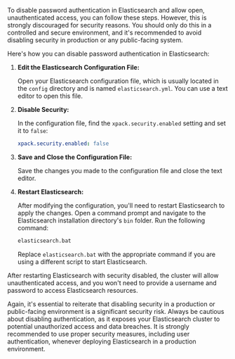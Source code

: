 To disable password authentication in Elasticsearch and allow open, unauthenticated access, you can follow these steps. However, this is strongly discouraged for security reasons. You should only do this in a controlled and secure environment, and it's recommended to avoid disabling security in production or any public-facing system.

Here's how you can disable password authentication in Elasticsearch:

1. **Edit the Elasticsearch Configuration File:**

   Open your Elasticsearch configuration file, which is usually located in the `config` directory and is named `elasticsearch.yml`. You can use a text editor to open this file.

2. **Disable Security:**

   In the configuration file, find the `xpack.security.enabled` setting and set it to `false`:

   ```yaml
   xpack.security.enabled: false
   ```

3. **Save and Close the Configuration File:**

   Save the changes you made to the configuration file and close the text editor.

4. **Restart Elasticsearch:**

   After modifying the configuration, you'll need to restart Elasticsearch to apply the changes. Open a command prompt and navigate to the Elasticsearch installation directory's `bin` folder. Run the following command:

   ```bash
   elasticsearch.bat
   ```

   Replace `elasticsearch.bat` with the appropriate command if you are using a different script to start Elasticsearch.

After restarting Elasticsearch with security disabled, the cluster will allow unauthenticated access, and you won't need to provide a username and password to access Elasticsearch resources.

Again, it's essential to reiterate that disabling security in a production or public-facing environment is a significant security risk. Always be cautious about disabling authentication, as it exposes your Elasticsearch cluster to potential unauthorized access and data breaches. It is strongly recommended to use proper security measures, including user authentication, whenever deploying Elasticsearch in a production environment.
